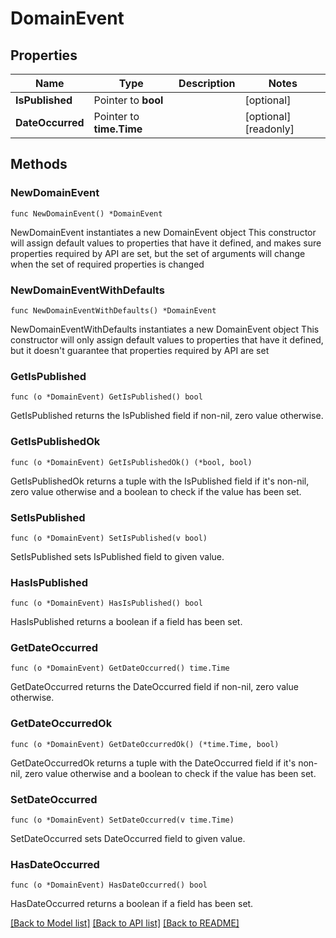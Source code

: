 # DomainEvent

## Properties

Name | Type | Description | Notes
------------ | ------------- | ------------- | -------------
**IsPublished** | Pointer to **bool** |  | [optional] 
**DateOccurred** | Pointer to **time.Time** |  | [optional] [readonly] 

## Methods

### NewDomainEvent

`func NewDomainEvent() *DomainEvent`

NewDomainEvent instantiates a new DomainEvent object
This constructor will assign default values to properties that have it defined,
and makes sure properties required by API are set, but the set of arguments
will change when the set of required properties is changed

### NewDomainEventWithDefaults

`func NewDomainEventWithDefaults() *DomainEvent`

NewDomainEventWithDefaults instantiates a new DomainEvent object
This constructor will only assign default values to properties that have it defined,
but it doesn't guarantee that properties required by API are set

### GetIsPublished

`func (o *DomainEvent) GetIsPublished() bool`

GetIsPublished returns the IsPublished field if non-nil, zero value otherwise.

### GetIsPublishedOk

`func (o *DomainEvent) GetIsPublishedOk() (*bool, bool)`

GetIsPublishedOk returns a tuple with the IsPublished field if it's non-nil, zero value otherwise
and a boolean to check if the value has been set.

### SetIsPublished

`func (o *DomainEvent) SetIsPublished(v bool)`

SetIsPublished sets IsPublished field to given value.

### HasIsPublished

`func (o *DomainEvent) HasIsPublished() bool`

HasIsPublished returns a boolean if a field has been set.

### GetDateOccurred

`func (o *DomainEvent) GetDateOccurred() time.Time`

GetDateOccurred returns the DateOccurred field if non-nil, zero value otherwise.

### GetDateOccurredOk

`func (o *DomainEvent) GetDateOccurredOk() (*time.Time, bool)`

GetDateOccurredOk returns a tuple with the DateOccurred field if it's non-nil, zero value otherwise
and a boolean to check if the value has been set.

### SetDateOccurred

`func (o *DomainEvent) SetDateOccurred(v time.Time)`

SetDateOccurred sets DateOccurred field to given value.

### HasDateOccurred

`func (o *DomainEvent) HasDateOccurred() bool`

HasDateOccurred returns a boolean if a field has been set.


[[Back to Model list]](../README.md#documentation-for-models) [[Back to API list]](../README.md#documentation-for-api-endpoints) [[Back to README]](../README.md)


